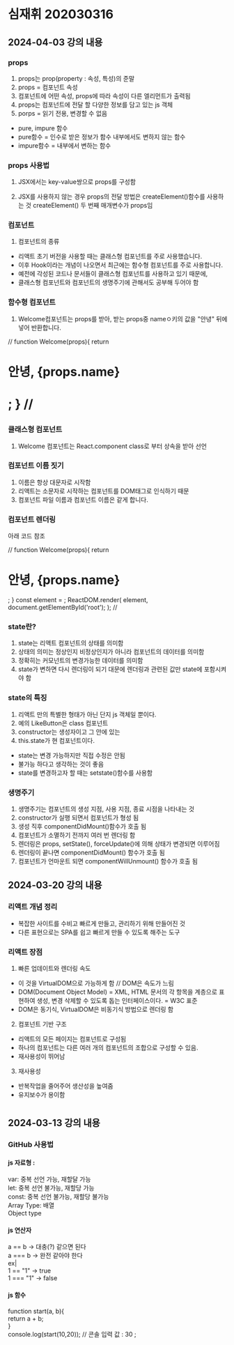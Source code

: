 # 심재휘 202030316

## 2024-04-03 강의 내용
### props
1. props는 prop(property : 속성, 특성)의 준말
2. props = 컴포넌트 속성
3. 컴포넌트에 어떤 속성, props에 따라 속성이 다른 엘리먼트가 출력됨
4. props는 컴포넌트에 전달 할 다양한 정보를 담고 있는 js 객체
5. porps = 읽기 전용, 변경할 수 없음
 - pure, impure 함수
  - pure함수 = 인수로 받은 정보가 함수 내부에서도 변하지 않는 함수
  - impure함수 = 내부에서 변하는 함수
### props 사용법
1. JSX에서는 key-value쌍으로 props를 구성함
 

2. JSX를 사용하지 않는 경우 props의 전달 방법은 createElement()함수를 사용하는 것
createElement() 두 번째 매개변수가 props임

### 컴포넌트 
 1. 컴포넌트의 종류
  - 리액트 초기 버전을 사용할 때는 클래스형 컴포넌트를 주로 사용했습니다.
  - 이후 Hook이라는 개념이 나오면서 최근에는 함수형 컴포넌트를 주로 사용합니다.
  - 예전에 각성된 코드나 문서들이 클래스형 컴포넌트를 사용하고 있기 때문에, 
  - 클래스형 컴포넌트와 컴포넌트의 생명주기에 관해서도 공부해 두어야 함

### 함수형 컴포넌트
 1. Welcome컴포넌트는 props를 받아, 받는 props중 nameㅇ키의 값을 "안녕" 뒤에 넣어 반환합니다.
  
  //
  function Welcome(props){
    return <h1>안녕, {props.name}<h1>;
  }
  //

### 클래스형 컴포넌트
  1. Welcome 컴포넌트는 React.component class로 부터 상속을 받아 선언

### 컴포넌트 이름 짓기
  1. 이름은 항상 대문자로 시작함
  2. 리액트는 소문자로 시작하는 컴포넌트를 DOM태그로 인식하기 때문
  3. 컴포넌트 파일 이름과 컴포넌트 이름은 같게 합니다.

### 컴포넌트 렌더링
 아래 코드 참조

 // 
 function Welcome(props){
    return <h1>안녕, {props.name}</h1>;
 }
 const element = <Welcome name = "인제" />;
 ReactDOM.render(
    element,
    document.getElementById('root');
 );
 //

 ### state란?
  1. state는 리액트 컴포넌트의 상태를 의미함
  2. 상태의 의미는 정상인지 비정상인지가 아니라 컴포넌트의 데이터를 의미함
  3. 정확히는 커모넌트의 변경가능한 데이터를 의미함
  4. state가 변하면 다시 렌더링이 되기 대문에 렌더링과 관련된 값만 state에 포함시켜야 함

### state의 특징
  1. 리액트 만의 특별한 형태가 아닌 단지 js 객체일 뿐이다.
  2. 예의 LikeButton은 class 컴포넌트
  3. constructor는 생성자이고 그 안에 있는
  4. this.state가 현 컴포넌트이다.

  - state는 변경 가능하지만 직접 수정은 안됨
  - 불가능 하다고 생각하는 것이 좋음
  - state를 변경하고자 할 때는 setstate()함수를 사용함

### 생명주기
  1. 생명주기는 컴포넌트의 생성 지점, 사용 지점, 종료 시점을 나타내는 것
  2. constructor가 실행 되면서 컴포넌트가 형성 됨
  3. 생성 직후 componentDidMount()함수가 호출 됨
  4. 컴포넌트가 소멸하기 전까지 여러 번 렌더링 함
  5. 렌더링은 props, setState(), forceUpdate()에 의해 상태가 변경되면 이루어짐
  6. 렌더링이 끝나면 componentDidMount() 함수가 호출 됨
  7. 컴포넌트가 언마운트 되면 componentWillUnmount() 함수가 호출 됨

## 2024-03-20 강의 내용

### 리액트 개념 정리
 - 복잡한 사이트를 수비고 빠르게 만들고, 관리하기 위해 만들어진 것
 - 다른 표현으로는 SPA를 쉽고 빠르게 만들 수 있도록 해주는 도구
### 리액트 장점
 1. 빠른 업데이트와 렌더링 속도
  - 이 것을 VirtualDOM으로 가능하게 함 // DOM은 속도가 느림
  - DOM(Document Object Model) = XML, HTML 문서의 각 항목을 계층으로 표현하여 생성, 변경 삭제할 수 있도록 돕는 인터페이스이다. = W3C 표준
  - DOM은 동기식, VirtualDOM은 비동기식 방법으로 렌더링 함
 2. 컴포넌트 기반 구조
  - 리액트의 모든 페이지는 컴포넌트로 구성됨
  - 하나의 컴포넌트는 다른 여러 개의 컴포넌트의 조합으로 구성할 수 있음.
  - 재사용성이 뛰어남
 3. 재사용성
  - 반복작업을 줄어주어 생산성을 높여줌
  - 유지보수가 용이함

# 

## 2024-03-13 강의 내용
### GitHub 사용법

#### js 자료형 :  
var: 중복 선언 가능, 재할달 가능  
let: 중복 선언 불가능, 재할당 가능  
const: 중복 선언 불가능, 재할당 불가능  
Array Type: 배열  
Object type  

#### js 연산자
a == b -> 대충(?) 같으면 된다  
a === b -> 완전 같아야 한다  
ex|  
1 == "1" -> true  
1 === "1" -> false

#### js 함수
function start(a, b){  
    return a + b;  
}  
console.log(start(10,20)); // 콘솔 입력 값 : 30 ;